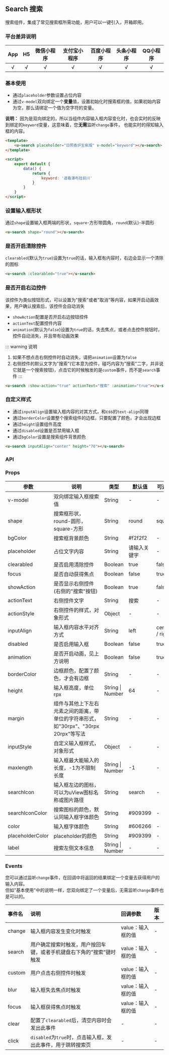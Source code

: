 ## Search 搜索 <to-api/>

<demo-model url="/pages/componentsB/search/search"></demo-model>

<custom-block text="由于右侧的演示是通过iframe引入的，缺少移动端的@touchstart事件，故清除控件无效，请在真机演示中查看效果。"></custom-block>

搜索组件，集成了常见搜索框所需功能，用户可以一键引入，开箱即用。

### 平台差异说明

|App|H5|微信小程序|支付宝小程序|百度小程序|头条小程序|QQ小程序|
|:-:|:-:|:-:|:-:|:-:|:-:|:-:|
|√|√|√|√|√|√|√|

### 基本使用

- 通过`placeholder`参数设置占位内容
- 通过`v-model`双向绑定一个**变量**值，设置初始化时搜索框的值，如果初始内容为空，那么请绑定一个值为空字符的变量。

**说明：** 因为是双向绑定的，所以当组件内容输入框内容变化时，也会实时的反映到绑定的`keyword`变量，这意味着，您**无需**监听`change`事件，
也能实时的得知输入框的内容。

```html
<template>
	<u-search placeholder="日照香炉生紫烟" v-model="keyword"></u-search>
</template>

<script>
	export default {
		data() {
			return {
				keyword: '遥看瀑布挂前川'
			}
		}
	}
</script>
```

### 设置输入框形状

通过`shape`设置输入框两端的形状，`square`-方形带圆角，`round`(默认)-半圆形

```html
<u-search shape="round"></u-search>
```

### 是否开启清除控件

`clearabled`(默认为`true`)设置为`true`的话，输入框有内容时，右边会显示一个清除的图标

```html
<u-search :clearabled="true"></u-search>
```

### 是否开启右边控件

该控件为类似按钮形式，可以设置为"搜索"或者"取消"等内容，如果开启动画效果，用户确认搜索后，该控件会自动消失

- `showAction`配置是否开启右边按钮控件
- `actionText`配置控件内容
- `animation`(默认为`false`)设置为`true`的话，失去焦点，或者点击控件按钮时，控件自动消失，并且带有动画效果

::: warning 说明
1. 如果不想点击右侧控件时自动消失，请把`animation`设置为`false`
2. 右侧控件的默认文字为"搜索"(它本意为控件，碰巧内容为"搜索"二字，并非说它就是一个搜索按钮)，点击它的时候触发的是`custom`事件，而不是`search`事件
:::

```html
<u-search :show-action="true" actionText="搜索" :animation="true"></u-search>
```

### 自定义样式

- 通过`inputAlign`设置输入框内容的对其方式，和css的`text-align`同理
- 通过`borderColor`设置整个搜索组件的边框，只要配置了颜色，才会出现边框
- 通过`height`设置组件高度
- 通过`disabled`设置是否禁用输入框
- 通过`bgColor`设置是搜索组件背景颜色

```html
<u-search inputAlign="center" height="70"></u-search>
```

### API

### Props

| 参数          | 说明            | 类型            | 默认值             |  可选值   |
|-------------  |---------------- |---------------|------------------ |-------- |
| v-model       | 双向绑定输入框搜索值 | String | - | - |
| shape         | 搜索框形状，round-圆形，square-方形 | String | round | square |
| bgColor       | 搜索框背景颜色  | String | #f2f2f2 | - |
| placeholder   | 占位文字内容 | String | 请输入关键字 | - |
| clearabled    | 是否启用清除控件 | Boolean | true | false |
| focus         | 是否自动获得焦点 | Boolean | false | true |
| showAction    | 是否显示右侧控件(右侧的"搜索"按钮) | Boolean | true | false |
| actionText    | 右侧控件文字 | String | 搜索 | - |
| actionStyle   | 右侧控件的样式，对象形式 | Object | - | - |
| inputAlign    | 输入框内容水平对齐方式 | String | left | center / right |
| disabled      | 是否启用输入框 | Boolean | false | true |
| animation     | 是否开启动画，见上方说明 | Boolean | false | true |
| borderColor   | 边框颜色，配置了颜色，才会有边框  | String | - | - |
| height        | 输入框高度，单位rpx | String &#124; Number | 64 | - |
| margin        | 组件与其他上下左右元素之间的距离，带单位的字符串形式，如"30rpx"、"30rpx 20rpx"等写法 | String | - | - |
| inputStyle    | 自定义输入框样式，对象形式 | Object | - | - |
| maxlength     | 输入框最大能输入的长度，-1为不限制长度 | String &#124; Number | -1 | - |
| searchIcon    | 输入框左边的图标，可以为uView图标名称或图片路径 | String | search | - |
| searchIconColor | 搜索图标的颜色，默认同输入框字体颜色 | String | #909399 | - |
| color         | 输入框字体颜色 | String | #606266 | - |
| placeholderColor | placeholder的颜色 | String | #909399 | - |
| label         | 搜索左侧文本信息 | String &#124; Number | - | - |


### Events

您可以通过监听`change`事件，在回调中将返回的结果绑定一个变量去获得用户的输入内容。  
但如"基本使用"中的说明一样，您双向绑定了一个变量后，无需监听`change`事件也是可以的。

| 事件名 | 说明 | 回调参数 | 版本 |
| :- | :- | :- | :- |
| change | 输入框内容发生变化时触发 | value：输入框的值 | - |
| search | 用户确定搜索时触发，用户按回车键，或者手机键盘右下角的"搜索"键时触发 | value：输入框的值 | - |
| custom | 用户点击右侧控件时触发 | value：输入框的值 | - |
| blur   | 输入框失去焦点时触发 | value：输入框的值 | - |
| focus  | 输入框获得焦点时触发 | value：输入框的值 | - |
| clear  | 配置了`clearabled`后，清空内容时会发出此事件 | - | - |
| click  | `disabled`为`true`时，点击输入框，发出此事件，用于跳转搜索页 | - | - |


<style scoped>
h3[id=props] + table thead tr th:nth-child(2){
	width: 35%;
}
</style>
